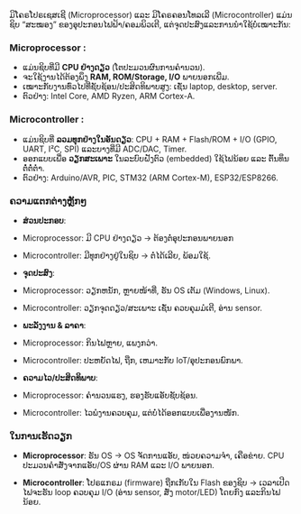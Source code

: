 ມິໂຄຣໂປຣເຊສເຊີ (Microprocessor) ແລະ ມິໂຄຣຄອນໂທລເລີ (Microcontroller) ແມ່ນຊິບ “ສະໝອງ” ຂອງອຸປະກອນໄຟຟ້າ/ຄອມພິວເຕີ, ແຕ່ຈຸດປະສົງແລະການນໍາໃຊ້ບໍ່ເໝາະກັນ:

### Microprocessor :

- ແມ່ນຊິບທີ່ມີ **CPU ຢ່າງດຽວ** (ໂຕປະມວນຜົນການຄໍານວນ).
- ຈະໃຊ້ງານໄດ້ຕ້ອງພຶງ **RAM, ROM/Storage, I/O** ພາຍນອກເພີ່ມ.
- ເໝາະກັບງານທົ່ວໄປທີ່ຊັບຊ້ອນ/ປະສິດທິພາບສູງ: ເຊັ່ນ laptop, desktop, server.
- ຕົວຢ່າງ: Intel Core, AMD Ryzen, ARM Cortex-A.
### Microcontroller :

- ແມ່ນຊິບທີ່ **ລວມທຸກຢ່າງໃນອັນດຽວ**: CPU + RAM + Flash/ROM + I/O (GPIO, UART, I²C, SPI) ແລະບາງທີ່ມີ ADC/DAC, Timer.
- ອອກແບບເພື່ອ **ວຽກສະເພາະ** ໃນລະບົບຝັງຕົວ (embedded) ໃຊ້ໄຟນ້ອຍ ແລະ ຕົ້ນທຶນຕໍ່ໍ່ໍ່ໍຕໍ່ໍຕ່ໍາ.
- ຕົວຢ່າງ: Arduino/AVR, PIC, STM32 (ARM Cortex-M), ESP32/ESP8266.

### ຄວາມແຕກຕ່າງຫຼັກໆ 

- **ສ່ວນປະກອບ**:

- Microprocessor: ມີ CPU ຢ່າງດຽວ → ຕ້ອງຕໍ່ອຸປະກອນພາຍນອກ 
- Microcontroller: ມີທຸກຢ່າງຢູ່ໃນຊິບ → ຕໍ່ໄດ້ເລີຍ, ພ້ອມໃຊ້.

- **ຈຸດປະສົງ**:

- Microprocessor: ວຽກຫນັກ, ຫຼາຍໜ້າທີ່, ຮັນ OS ເຕັມ (Windows, Linux).
- Microcontroller: ວຽກຈຸດດຽວ/ສະເພາະ ເຊັ່ນ ຄວບຄຸມມໍເຕີ, ອ່ານ sensor.

- **ພະລັງງານ & ລາຄາ**:

- Microprocessor: ກິນໄຟຫຼາຍ, ແພງກວ່າ.
- Microcontroller: ປະຫຍັດໄຟ, ຖືກ, ເຫມາະກັບ IoT/ອຸປະກອນພົກພາ.

- **ຄວາມໄວ/ປະສິດທິພາບ**:

- Microprocessor: ຄຳນວນແຮງ, ຮອງຮັບແອັບຊັບຊ້ອນ.
- Microcontroller: ໄວພໍງານຄວບຄຸມ, ແຕ່ບໍ່ໄດ້ອອກແບບເພື່ອງານໜັກ.


### ໃນການເຮັດວຽກ

- **Microprocessor**: ຮັນ OS → OS ຈັດການແອັບ, ໜ່ວຍຄວາມຈໍາ, ເຄືອຂ່າຍ. CPU ປະມວນຄໍາສັ່ງຈາກແອັບ/OS ຜ່ານ RAM ແລະ I/O ພາຍນອກ.

- **Microcontroller**: ໂປຣແກຣມ (firmware) ຖືກເກັບໃນ Flash ຂອງຊິບ → ເວລາເປີດໄຟຈະຮັນ loop ຄວບຄຸມ I/O (ອ່ານ sensor, ສັ່ງ motor/LED) ໂດຍກົງ ແລະກິນໄຟນ້ອຍ.



